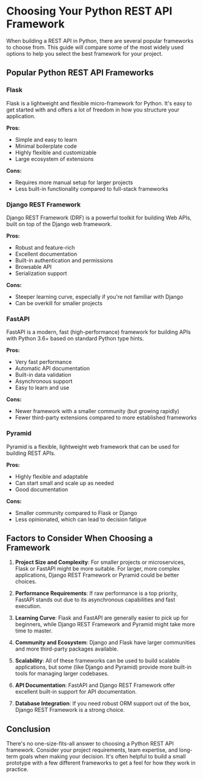 # Choosing Your Python REST API Framework

When building a REST API in Python, there are several popular frameworks to choose from. This guide will compare some of the most widely used options to help you select the best framework for your project.

## Popular Python REST API Frameworks

### Flask

Flask is a lightweight and flexible micro-framework for Python. It's easy to get started with and offers a lot of freedom in how you structure your application.

**Pros:**
- Simple and easy to learn
- Minimal boilerplate code
- Highly flexible and customizable
- Large ecosystem of extensions

**Cons:**
- Requires more manual setup for larger projects
- Less built-in functionality compared to full-stack frameworks

### Django REST Framework

Django REST Framework (DRF) is a powerful toolkit for building Web APIs, built on top of the Django web framework.

**Pros:**
- Robust and feature-rich
- Excellent documentation
- Built-in authentication and permissions
- Browsable API
- Serialization support

**Cons:**
- Steeper learning curve, especially if you're not familiar with Django
- Can be overkill for smaller projects

### FastAPI

FastAPI is a modern, fast (high-performance) framework for building APIs with Python 3.6+ based on standard Python type hints.

**Pros:**
- Very fast performance
- Automatic API documentation
- Built-in data validation
- Asynchronous support
- Easy to learn and use

**Cons:**
- Newer framework with a smaller community (but growing rapidly)
- Fewer third-party extensions compared to more established frameworks

### Pyramid

Pyramid is a flexible, lightweight web framework that can be used for building REST APIs.

**Pros:**
- Highly flexible and adaptable
- Can start small and scale up as needed
- Good documentation

**Cons:**
- Smaller community compared to Flask or Django
- Less opinionated, which can lead to decision fatigue

## Factors to Consider When Choosing a Framework

1. **Project Size and Complexity**: For smaller projects or microservices, Flask or FastAPI might be more suitable. For larger, more complex applications, Django REST Framework or Pyramid could be better choices.

2. **Performance Requirements**: If raw performance is a top priority, FastAPI stands out due to its asynchronous capabilities and fast execution.

3. **Learning Curve**: Flask and FastAPI are generally easier to pick up for beginners, while Django REST Framework and Pyramid might take more time to master.

4. **Community and Ecosystem**: Django and Flask have larger communities and more third-party packages available.

5. **Scalability**: All of these frameworks can be used to build scalable applications, but some (like Django and Pyramid) provide more built-in tools for managing larger codebases.

6. **API Documentation**: FastAPI and Django REST Framework offer excellent built-in support for API documentation.

7. **Database Integration**: If you need robust ORM support out of the box, Django REST Framework is a strong choice.

## Conclusion

There's no one-size-fits-all answer to choosing a Python REST API framework. Consider your project requirements, team expertise, and long-term goals when making your decision. It's often helpful to build a small prototype with a few different frameworks to get a feel for how they work in practice.